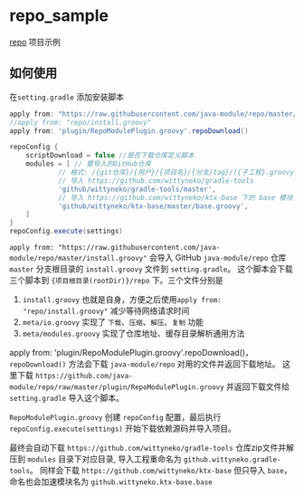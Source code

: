 # repo_sample

[repo](https://github.com/java-module/repo) 项目示例

## 如何使用

在`setting.gradle` 添加安装脚本
```groovy
apply from: "https://raw.githubusercontent.com/java-module/repo/master/install.groovy"
//apply from: "repo/install.groovy"
apply from: 'plugin/RepoModulePlugin.groovy'.repoDownload()

repoConfig {
    scriptDownload = false //是否下载仓库定义脚本
    modules = [ // 要导入的GitHub仓库
            // 格式: /{git仓库}/{用户}/{项目名}/{分支/tag}/({子工程}.groovy)
            // 导入 https://github.com/wittyneko/gradle-tools
            'github/wittyneko/gradle-tools/master',
            // 导入 https://github.com/wittyneko/ktx-base 下的 base 模块 
            'github/wittyneko/ktx-base/master/base.groovy',
    ]
}
repoConfig.execute(settings)
```

`apply from: "https://raw.githubusercontent.com/java-module/repo/master/install.groovy"` 
会导入 GitHub `java-module/repo` 仓库 `master` 分支根目录的 `install.groovy` 文件到 `setting.gradle`。
这个脚本会下载三个脚本到 `{项目根目录(rootDir)}/repo` 下。三个文件分别是 
1. `install.groovy` 也就是自身，方便之后使用`apply from: "repo/install.groovy"` 减少等待网络请求时间
2. `meta/io.groovy` 实现了 `下载`、`压缩`、`解压`、`复制` 功能
3. `meta/modules.groovy`  实现了仓库地址、缓存目录解析通用方法

apply from: 'plugin/RepoModulePlugin.groovy'.repoDownload()，
`repoDownload()` 方法会下载 `java-module/repo` 对用的文件并返回下载地址。
这里下载 `https://github.com/java-module/repo/raw/master/plugin/RepoModulePlugin.groovy` 并返回下载文件给 `setting.gradle` 导入这个脚本。

 `RepoModulePlugin.groovy` 创建 `repoConfig` 配置，最后执行`repoConfig.execute(settings)` 开始下载依赖源码并导入项目。
 
 最终会自动下载 `https://github.com/wittyneko/gradle-tools` 仓库zip文件并解压到 `modules` 目录下对应目录, 导入工程重命名为 `github.wittyneko.gradle-tools`。
 同样会下载 `https://github.com/wittyneko/ktx-base` 但只导入 `base`，命名也会加速模块名为 `github.wittyneko.ktx-base.base`
  
 